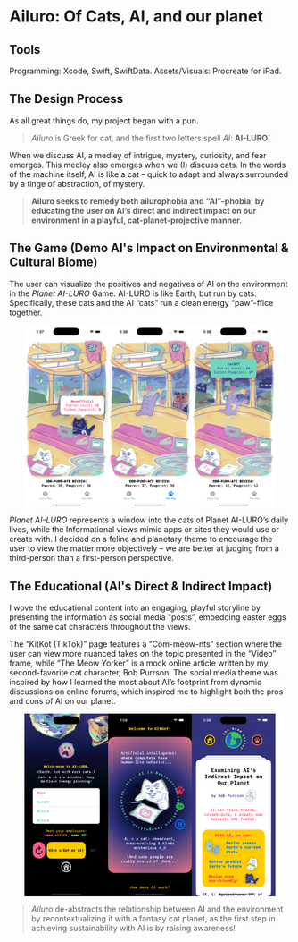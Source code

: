 # Ailuro: Of Cats, AI, and our planet

## Tools

Programming: Xcode, Swift, SwiftData.
Assets/Visuals: Procreate for iPad.

## The Design Process

As all great things do, my project began with a pun. 

> *Ailuro* is Greek for cat, and the first two letters spell *AI*: **AI-LURO**! 

When we discuss AI, a medley of intrigue, mystery, curiosity, and fear emerges. This medley also emerges when we (I) discuss cats. In the words of the machine itself, AI is like a cat – quick to adapt and always surrounded by a tinge of abstraction, of mystery. 

> **Ailuro seeks to remedy both ailurophobia and “AI”-phobia, by educating the user on AI’s direct and indirect impact on our environment in a playful, cat-planet-projective manner.**

## The Game (Demo AI's Impact on Environmental & Cultural Biome)

The user can visualize the positives and negatives of AI on the environment in the *Planet AI-LURO* Game. AI-LURO is like Earth, but run by cats. Specifically, these cats and the AI “cats” run a clean energy “paw”-ffice together. 

<div style="display: flex; justify-content: center; margin: 10px; flex-wrap: wrap;">
    <img src="/ReadAssets/gameState1.png" alt="Healthy Planet AI-LURO view, where AI & manpower (catPAWer) are balanced." width="150" />
    <img src="/ReadAssets/gameState2.png" alt="Concerning Planet AI-LURO view, where AI & manpower (catPAWer) are tense." width="150" /> 
    <img src="/ReadAssets/gameState3.png" alt="Destitute Planet AI-LURO view, where AI & manpower (catPAWer) are unbalanced." width="150" />
</div>

*Planet AI-LURO* represents a window into the cats of Planet AI-LURO’s daily lives, while the Informational views mimic apps or sites they would use or create with. I decided on a feline and planetary theme to encourage the user to view the matter more objectively – we are better at judging from a third-person than a first-person perspective. 

## The Educational (AI's Direct & Indirect Impact)

I wove the educational content into an engaging, playful storyline by presenting the information as social media "posts”, embedding easter eggs of the same cat characters throughout the views. 

The “KitKot (TikTok)” page features a “Com-meow-nts” section where the user can view more nuanced takes on the topic presented in the “Video” frame, while “The Meow Yorker” is a mock online article written by my second-favorite cat character, Bob Purrson. The social media theme was inspired by how I learned the most about AI’s footprint from dynamic discussions on online forums, which inspired me to highlight both the pros and cons of AI on our planet.

<div style="display: flex; justify-content: center; margin: 10px; flex-wrap: wrap;">
    <img src="/ReadAssets/ailuro_MenuView.png" alt="Launch page for Planet AI-LURO game." width="150" />
    <img src="/ReadAssets/crashView1.png" alt="Faux social media view (KitKot) to convey AI's direct environmental effects." width="150" /> 
    <img src="/ReadAssets/worldView1.png" alt="The Meow Yorker page, educating on AI's indirect effect on the planet." width="150" />
</div>

> *Ailuro* de-abstracts the relationship between AI and the environment by recontextualizing it with a fantasy cat planet, as the first step in achieving sustainability with AI is by raising awareness!

